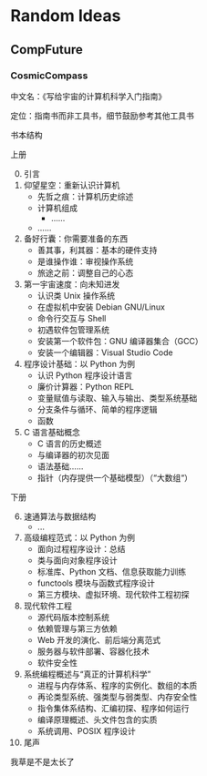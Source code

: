 # Random Ideas

## CompFuture

### CosmicCompass

中文名：《写给宇宙的计算机科学入门指南》

定位：指南书而非工具书，细节鼓励参考其他工具书

书本结构

上册

0. 引言
1. 仰望星空：重新认识计算机
   - 先哲之痕：计算机历史综述
   - 计算机组成
     - ……
   - ……
2. 备好行囊：你需要准备的东西
   - 善其事，利其器：基本的硬件支持
   - 是谁操作谁：审视操作系统
   - 旅途之前：调整自己的心态
3. 第一宇宙速度：向未知进发
   - 认识类 Unix 操作系统
   - 在虚拟机中安装 Debian GNU/Linux
   - 命令行交互与 Shell
   - 初遇软件包管理系统
   - 安装第一个软件包：GNU 编译器集合（GCC）
   - 安装一个编辑器：Visual Studio Code
4. 程序设计基础：以 Python 为例
   - 认识 Python 程序设计语言
   - 廉价计算器：Python REPL
   - 变量赋值与读取、输入与输出、类型系统基础
   - 分支条件与循环、简单的程序逻辑
   - 函数
5. C 语言基础概念
   - C 语言的历史概述
   - 与编译器的初次见面
   - 语法基础……
   - 指针（内存提供一个基础模型）（“大数组“）
  
下册

6. 速通算法与数据结构
     - ...
7. 高级编程范式：以 Python 为例
   - 面向过程程序设计：总结
   - 类与面向对象程序设计
   - 标准库、Python 文档、信息获取能力训练
   - functools 模块与函数式程序设计
   - 第三方模块、虚拟环境、现代软件工程初探
8. 现代软件工程
   - 源代码版本控制系统
   - 依赖管理与第三方依赖
   - Web 开发的演化、前后端分离范式
   - 服务器与软件部署、容器化技术
   - 软件安全性
9. 系统编程概述与“真正的计算机科学”
   - 进程与内存体系、程序的实例化、数组的本质
   - 再论类型系统、强类型与弱类型、内存安全性
   - 指令集体系结构、汇编初探、程序如何运行
   - 编译原理概述、头文件包含的实质
   - 系统调用、POSIX 程序设计
11. 尾声

我草是不是太长了
